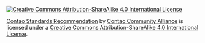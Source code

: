 [![Creative Commons Attribution-ShareAlike 4.0 International License](http://i.creativecommons.org/l/by-sa/4.0/88x31.png)][cc-by-sa]

[Contao Standards Recommendation][csr] by [Contao Community Alliance][cca] is licensed under a [Creative Commons Attribution-ShareAlike 4.0 International License][cc-by-sa].

[csr]: https://github.com/contao-community-alliance/contao-standards-recommendation
[cca]: http://c-c-a.org/
[cc-by-sa]: http://creativecommons.org/licenses/by-sa/4.0/
